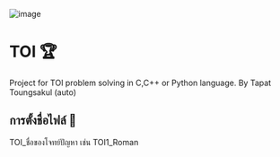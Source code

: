 ![image](https://i.imgur.com/vzYVGZP.jpg)
# TOI 🏆
Project for TOI problem solving in C,C++ or Python language.
By Tapat Toungsakul (auto)

## การตั้งชื่อไฟล์ 💾
TOI_ชื่อของโจทย์ปัญหา เช่น TOI1_Roman

